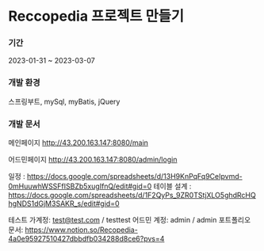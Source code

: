 # Reccopedia 프로젝트 만들기

### 기간
2023-01-31 ~ 2023-03-07

### 개발 환경
스프링부트, mySql, myBatis, jQuery

### 개발 문서

메인페이지
http://43.200.163.147:8080/main

어드민페이지
http://43.200.163.147:8080/admin/login

일정 : https://docs.google.com/spreadsheets/d/13H9KnPqFq9CeIpvmd-0mHuuwhWSSFfISBZb5xugIfnQ/edit#gid=0
테이블 설계 : https://docs.google.com/spreadsheets/d/1F2QyPs_9ZR0TStjXLO5ghdRcHQhgNDS1dGjM3SAKR_s/edit#gid=0

테스트 가계정: test@test.com / testtest
어드민 계정: admin / admin
포트폴리오 문서: https://www.notion.so/Recopedia-4a0e95927510427dbbdfb034288d8ce6?pvs=4
